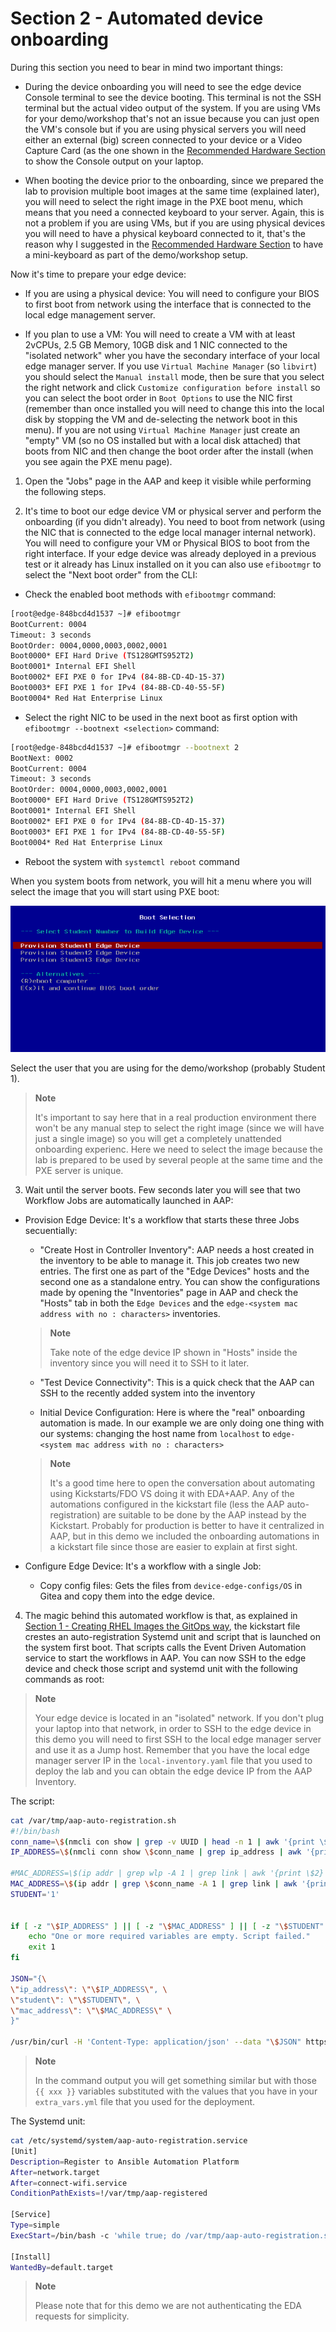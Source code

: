 # Section 2 - Automated device onboarding

During this section you need to bear in mind two important things:

* During the device onboarding you will need to see the edge device Console terminal to see the device booting. This terminal is not the SSH terminal but the actual video output of the system. If you are using VMs for your demo/workshop that's not an issue because you can just open the VM's console but if you are using physical servers you will need either an external (big) screen connected to your device or a Video Capture Card (as the one shown in the [Recommended Hardware Section](README.md#recommended-hardware) to show the Console output on your laptop.

* When booting the device prior to the onboarding, since we prepared the lab to provision multiple boot images at the same time (explained later), you will need to select the right image in the PXE boot menu, which means that you need a connected keyboard to your server. Again, this is not a problem if you are using VMs, but if you are using physical devices you will need to have a physical keyboard connected to it, that's the reason why I suggested in the [Recommended Hardware Section](README.md#recommended-hardware) to have a mini-keyboard as part of the demo/workshop setup.

Now it's time to prepare your edge device:

* If you are using a physical device: You will need to configure your BIOS to first boot from network using the interface that is connected to the local edge management server.

* If you plan to use a VM: You will need to create a VM with at least 2vCPUs, 2.5 GB Memory, 10GB disk and 1 NIC connected to the "isolated network" wher you have the secondary interface of your local edge manager server. If you use `Virtual Machine Manager` (so `libvirt`) you should select the `Manual install` mode, then be sure that you select the right network and click `Customize configuration before install` so you can select the boot order in `Boot Options` to use the NIC first (remember than once installed you will need to change this into the local disk by stopping the VM and de-selecting the network boot in this menu). If you are not using  `Virtual Machine Manager` just create an "empty" VM (so no OS installed but with a local disk attached) that boots from NIC and then change the boot order after the install (when you see again the PXE menu page).

1. Open the "Jobs" page in the AAP and keep it visible while performing the following steps.


2. It's time to boot our edge device VM or physical server and perform the onboarding (if you didn't already). You need to boot from network (using the NIC that is connected to the edge local manager internal network). You will need to configure your VM or Physical BIOS to boot from the right interface. If your edge device was already deployed in a previous test or it already has Linux installed on it you can also use `efibootmgr` to select the "Next boot order" from the CLI:

* Check the enabled boot methods with `efibootmgr` command:

```bash
[root@edge-848bcd4d1537 ~]# efibootmgr 
BootCurrent: 0004
Timeout: 3 seconds
BootOrder: 0004,0000,0003,0002,0001
Boot0000* EFI Hard Drive (TS128GMTS952T2)
Boot0001* Internal EFI Shell
Boot0002* EFI PXE 0 for IPv4 (84-8B-CD-4D-15-37) 
Boot0003* EFI PXE 1 for IPv4 (84-8B-CD-40-55-5F) 
Boot0004* Red Hat Enterprise Linux
```

* Select the right NIC to be used in the next boot as first option with `efibootmgr --bootnext <selection>` command:

```bash
[root@edge-848bcd4d1537 ~]# efibootmgr --bootnext 2
BootNext: 0002
BootCurrent: 0004
Timeout: 3 seconds
BootOrder: 0004,0000,0003,0002,0001
Boot0000* EFI Hard Drive (TS128GMTS952T2)
Boot0001* Internal EFI Shell
Boot0002* EFI PXE 0 for IPv4 (84-8B-CD-4D-15-37) 
Boot0003* EFI PXE 1 for IPv4 (84-8B-CD-40-55-5F) 
Boot0004* Red Hat Enterprise Linux

```

* Reboot the system with `systemctl reboot` command


When you system boots from network, you will hit a menu where you will select the image that you will start using PXE boot:

![rhde_gitops_pxe.png](../images/rhde_gitops_pxe.png)

Select the user that you are using for the demo/workshop (probably Student 1).

  >**Note**
  >
  > It's important to say here that in a real production environment there won't be any manual step to select the right image (since we will have just a single image) so you will get a completely unattended onboarding experienc. Here we need to select the image because the lab is prepared to be used by several people at the same time and the PXE server is unique.


3. Wait until the server boots. Few seconds later you will see that two Workflow Jobs are automatically launched in AAP:


* Provision Edge Device: It's a workflow that starts these three Jobs secuentially:

    - "Create Host in Controller Inventory": AAP needs a host created in the inventory to be able to manage it. This job creates two new entries. The first one as part of the "Edge Devices" hosts and the second one as a standalone entry. You can show the configurations made by opening the "Inventories" page in AAP and check the "Hosts" tab in both the `Edge Devices` and the `edge-<system mac address with no : characters>` inventories.

  >**Note**
  >
  > Take note of the edge device IP shown in "Hosts" inside the inventory since you will need it to SSH to it later.

    - "Test Device Connectivity": This is a quick check that the AAP can SSH to the recently added system into the inventory

    - Initial Device Configuration: Here is where the "real" onboarding automation is made. In our example we are only doing one thing with our systems: changing the host name from `localhost` to `edge-<system mac address with no : characters>`

  >**Note**
  >
  > It's a good time here to open the conversation about automating using Kickstarts/FDO VS doing it with EDA+AAP. Any of the automations configured in the kickstart file (less the AAP auto-registration) are suitable to be done by the AAP instead by the Kickstart. Probably for production is better to have it centralized in AAP, but in this demo we included the onboarding automations in a kickstart file since those are easier to explain at first sight. 
  

* Configure Edge Device: It's a workflow with a single Job:

    - Copy config files: Gets the files from `device-edge-configs/OS` in Gitea and copy them into the edge device.


4. The magic behind this automated workflow is that, as explained in [Section 1 - Creating RHEL Images the GitOps way](#section-1---creating-rhel-images-the-gitops-way), the kickstart file crestes an auto-registration Systemd unit and script that is launched on the system first boot. That scripts calls the Event Driven Automation service to start the workflows in AAP. You can now SSH to the edge device and check those script and systemd unit with the following commands as root: 

  >**Note**
  >
  > Your edge device is located in an "isolated" network. If you don't plug your laptop into that network, in order to SSH to the edge device in this demo you will need to first SSH to the local edge manager server and use it as a Jump host. Remember that you have the local edge manager server IP in the `local-inventory.yaml` file that you used to deploy the lab and you can obtain the edge device IP from the AAP Inventory.

The script:

```bash
cat /var/tmp/aap-auto-registration.sh 
#!/bin/bash
conn_name=\$(nmcli con show | grep -v UUID | head -n 1 | awk '{print \$1}')
IP_ADDRESS=\$(nmcli conn show \$conn_name | grep ip_address | awk '{print \$4}')

#MAC_ADDRESS=\$(ip addr | grep wlp -A 1 | grep link | awk '{print \$2}' | sed 's/://g')
MAC_ADDRESS=\$(ip addr | grep \$conn_name -A 1 | grep link | awk '{print \$2}' | sed 's/://g')
STUDENT='1'


if [ -z "\$IP_ADDRESS" ] || [ -z "\$MAC_ADDRESS" ] || [ -z "\$STUDENT" ]; then
    echo "One or more required variables are empty. Script failed."
    exit 1
fi

JSON="{\
\"ip_address\": \"\$IP_ADDRESS\", \
\"student\": \"\$STUDENT\", \
\"mac_address\": \"\$MAC_ADDRESS\" \
}"

/usr/bin/curl -H 'Content-Type: application/json' --data "\$JSON" https://eda.{{ ec2_name_prefix }}.{{ workshop_dns_zone }}/endpoint
```
  >**Note**
  >
  > In the command output you will get something similar but with those `{{ xxx }}` variables substituted with the values that you have in your  `extra_vars.yml` file that you used for the deployment.


The Systemd unit:

```bash
cat /etc/systemd/system/aap-auto-registration.service 
[Unit]
Description=Register to Ansible Automation Platform
After=network.target
After=connect-wifi.service
ConditionPathExists=!/var/tmp/aap-registered

[Service]
Type=simple
ExecStart=/bin/bash -c 'while true; do /var/tmp/aap-auto-registration.sh && /usr/bin/touch /var/tmp/aap-registered && break; done'

[Install]
WantedBy=default.target
```

  >**Note**
  >
  > Please note that for this demo we are not authenticating the EDA requests for simplicity.
  